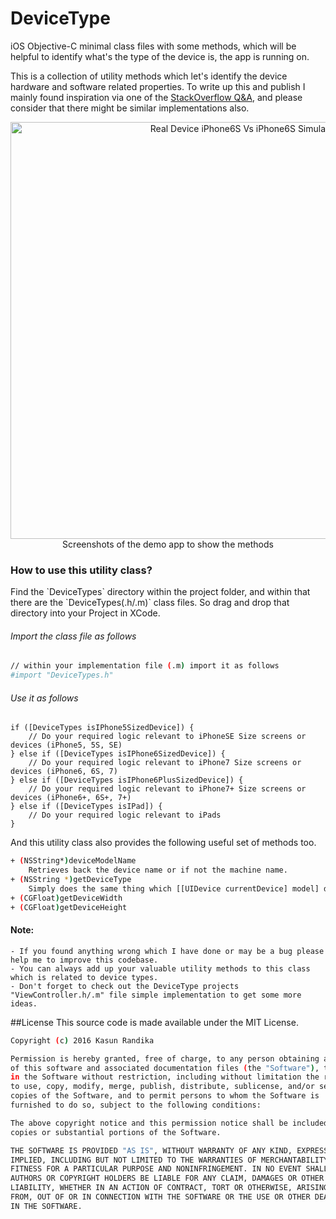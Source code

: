 # DeviceType
iOS Objective-C minimal class files with some methods, which will be helpful to identify what's the type of the device is, the app is running on.

This is a collection of utility methods which let's identify the device hardware and software related properties. To write up this and publish I mainly found inspiration via one of the <a href="http://stackoverflow.com/a/38096953/1752988">StackOverflow Q&A</a>, and please consider that there might be similar implementations also.

<p align="center">
<img src="http://i.imgur.com/KAyOm01.png?1" width="730" height="667" alt="Real Device iPhone6S Vs iPhone6S Simulator"/><br/>
<span> Screenshots of the demo app to show the methods </span>
</p>
</p>

### How to use this utility class?

<p>
Find the `DeviceTypes` directory within the project folder, and within that there are the `DeviceTypes(.h/.m)` class
files. So drag and drop that directory into your Project in XCode.

###### Import the class file as follows<br/>
```sh
// within your implementation file (.m) import it as follows
#import "DeviceTypes.h"
```
###### Use it as follows<br/>
```
if ([DeviceTypes isIPhone5SizedDevice]) {
    // Do your required logic relevant to iPhoneSE Size screens or devices (iPhone5, 5S, SE)
} else if ([DeviceTypes isIPhone6SizedDevice]) {
    // Do your required logic relevant to iPhone7 Size screens or devices (iPhone6, 6S, 7)
} else if ([DeviceTypes isIPhone6PlusSizedDevice]) {
    // Do your required logic relevant to iPhone7+ Size screens or devices (iPhone6+, 6S+, 7+)
} else if ([DeviceTypes isIPad]) {
    // Do your required logic relevant to iPads
}
```
And this utility class also provides the following useful set of methods too.
```sh
+ (NSString*)deviceModelName
    Retrieves back the device name or if not the machine name.
+ (NSString *)getDeviceType
    Simply does the same thing which [[UIDevice currentDevice] model] does.
+ (CGFloat)getDeviceWidth
+ (CGFloat)getDeviceHeight
```

#### Note:
    - If you found anything wrong which I have done or may be a bug please help me to improve this codebase.
    - You can always add up your valuable utility methods to this class which is related to device types.
    - Don't forget to check out the DeviceType projects "ViewController.h/.m" file simple implementation to get some more ideas.


##License
This source code is made available under the MIT License.

```sh
Copyright (c) 2016 Kasun Randika

Permission is hereby granted, free of charge, to any person obtaining a copy 
of this software and associated documentation files (the "Software"), to deal 
in the Software without restriction, including without limitation the rights 
to use, copy, modify, merge, publish, distribute, sublicense, and/or sell 
copies of the Software, and to permit persons to whom the Software is 
furnished to do so, subject to the following conditions:

The above copyright notice and this permission notice shall be included in all 
copies or substantial portions of the Software.

THE SOFTWARE IS PROVIDED "AS IS", WITHOUT WARRANTY OF ANY KIND, EXPRESS OR 
IMPLIED, INCLUDING BUT NOT LIMITED TO THE WARRANTIES OF MERCHANTABILITY, 
FITNESS FOR A PARTICULAR PURPOSE AND NONINFRINGEMENT. IN NO EVENT SHALL THE 
AUTHORS OR COPYRIGHT HOLDERS BE LIABLE FOR ANY CLAIM, DAMAGES OR OTHER 
LIABILITY, WHETHER IN AN ACTION OF CONTRACT, TORT OR OTHERWISE, ARISING 
FROM, OUT OF OR IN CONNECTION WITH THE SOFTWARE OR THE USE OR OTHER DEALINGS 
IN THE SOFTWARE.
```
